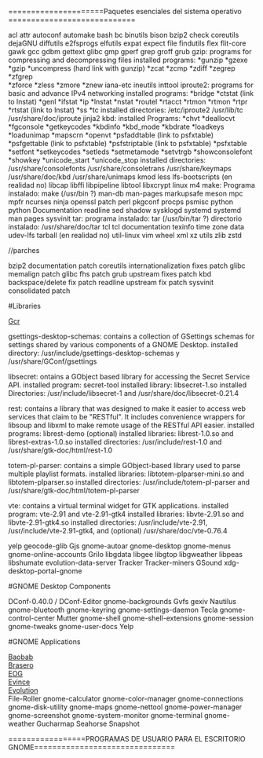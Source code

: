 =====================Paquetes esenciales del sistema operativo ============================

acl
attr
autoconf
automake
bash
bc
binutils
bison
bzip2
check
coreutils
dejaGNU
diffutils
e2fsprogs
elfutils
expat
expect
file
findutils
flex
flit-core
gawk
gcc
gdbm
gettext
glibc
gmp
gperf
grep
groff
grub
gzip: programs for compressing and decompressing files
  installed programs: 
    *gunzip
    *gzexe
    *gzip
    *uncompress (hard link with gunzip)
    *zcat
    *zcmp
    *zdiff
    *zegrep
    *zfgrep  
    *zforce
    *zless
    *zmore 
    *znew
iana-etc
ineutils
inttool
iproute2: programs for basic and advance IPv4 networking
  installed programs: 
    *bridge
    *ctstat (link to lnstat)
    *genl
    *ifstat
    *ip
    *lnstat
    *nstat
    *routel
    *rtacct
    *rtmon
    *rtmon
    *rtpr
    *rtstat (link to lnstat)
    *ss
    *tc
  installed directories:
    /etc/iproute2
    /usr/lib/tc
    /usr/share/doc/iproute
jinja2
kbd: 
  installed Programs:
    *chvt
    *deallocvt
    *fgconsole
    *getkeycodes
    *kbdinfo
    *kbd_mode
    *kbdrate
    *loadkeys
    *loadunimap
    *mapscrn
    *openvt
    *psfaddtable (link to psfxtable)
    *psfgettable (link to psfxtable)
    *psfstriptable (link to psfxtable)
    *psfxtable
    *setfont
    *setkeycodes
    *setleds
    *setmetamode
    *setvtrgb
    *showconsolefont
    *showkey
    *unicode_start
    *unicode_stop
  installed directories:
    /usr/share/consolefonts
    /usr/share/consoletrans
    /usr/share/keymaps
    /usr/share/doc/kbd
    /usr/share/unimaps
kmod
less
lfs-bootscripts (en realidad no)
libcap
libffi
libpipeline
libtool
libxcrypt
linux
m4
make:
  Programa instalado: make (/usr/bin ?)
man-db
man-pages
markupsafe
meson
mpc
mpfr
ncurses
ninja
openssl
patch
perl
pkgconf
procps
psmisc
python
python Documentation
readline
sed
shadow
sysklogd
systemd
systemd man pages
sysvinit
tar: 
  programa instalado: tar (/usr/bin/tar ?)
  directorio instalado: /usr/share/doc/tar
tcl
tcl documentation
texinfo
time zone data
udev-lfs tarball (en realidad no)
util-linux
vim
wheel
xml
xz utils
zlib
zstd

//parches

bzip2 documentation patch
coreutils internationalization fixes patch
glibc memalign patch
glibc fhs patch
grub upstream fixes patch
kbd backspace/delete fix patch
readline upstream fix patch
sysvinit consolidated patch

#Libraries

[Gcr](https://www.linuxfromscratch.org/blfs/downloads/stable/BLFS-BOOK-12.2-sysv-nochunks.html#gcr)  

gsettings-desktop-schemas: contains a collection of GSettings schemas for settings shared by various 
components of a GNOME Desktop.
  installed directory: /usr/include/gsettings-desktop-schemas y /usr/share/GConf/gsettings

libsecret: ontains a GObject based library for accessing the Secret Service API.
installed program: secret-tool
installed library: libsecret-1.so
installed Directories: /usr/include/libsecret-1 and /usr/share/doc/libsecret-0.21.4

rest: contains a library that was designed to make it easier to access web services that
claim to be "RESTful". It includes convenience wrappers for libsoup and libxml to make 
remote usage of the RESTful API easier. 
  installed programs: librest-demo (optional)
  installed libraries: librest-1.0.so and librest-extras-1.0.so
  installed directories: /usr/include/rest-1.0 and /usr/share/gtk-doc/html/rest-1.0

totem-pl-parser:  contains a simple GObject-based library used to parse multiple playlist formats. 
  installed libraries: libtotem-plparser-mini.so and libtotem-plparser.so
  installed directories: /usr/include/totem-pl-parser and /usr/share/gtk-doc/html/totem-pl-parser

vte: contains a virtual terminal widget for GTK applications. 
  installed program: vte-2.91 and vte-2.91-gtk4
  installed libraries: libvte-2.91.so and libvte-2.91-gtk4.so
  installed directories: /usr/include/vte-2.91, /usr/include/vte-2.91-gtk4, and (optional) /usr/share/doc/vte-0.76.4

yelp
geocode-glib
Gjs
gnome-autoar
gnome-desktop
gnome-menus
gnome-online-accounts
Grilo
libgdata
libgee
libgtop
libgweather
libpeas
libshumate
evolution-data-server
Tracker
Tracker-miners
GSound
xdg-desktop-portal-gnome

#GNOME Desktop Components

DConf-0.40.0 / DConf-Editor
gnome-backgrounds
Gvfs
gexiv
Nautilus
gnome-bluetooth
gnome-keyring
gnome-settings-daemon
Tecla
gnome-control-center
Mutter
gnome-shell
gnome-shell-extensions
gnome-session
gnome-tweaks
gnome-user-docs
Yelp

#GNOME Applications

[Baobab](https://www.linuxfromscratch.org/blfs/downloads/stable/BLFS-BOOK-12.2-sysv-nochunks.html#baobab)  
[Brasero](https://www.linuxfromscratch.org/blfs/downloads/stable/BLFS-BOOK-12.2-sysv-nochunks.html#brasero)  
[EOG](https://www.linuxfromscratch.org/blfs/downloads/stable/BLFS-BOOK-12.2-sysv-nochunks.html#eog)  
[Evince](https://www.linuxfromscratch.org/blfs/downloads/stable/BLFS-BOOK-12.2-sysv-nochunks.html#evince)  
[Evolution](https://www.linuxfromscratch.org/blfs/downloads/stable/BLFS-BOOK-12.2-sysv-nochunks.html#evolution)  
File-Roller
gnome-calculator
gnome-color-manager
gnome-connections
gnome-disk-utility
gnome-maps
gnome-nettool
gnome-power-manager
gnome-screenshot
gnome-system-monitor
gnome-terminal
gnome-weather
Gucharmap
Seahorse
Snapshot

=================PROGRAMAS DE USUARIO PARA EL ESCRITORIO GNOME===============================
  


